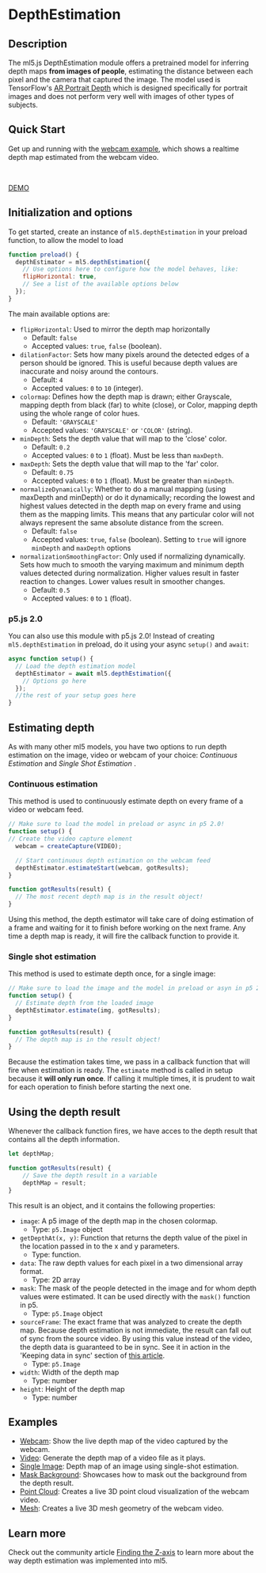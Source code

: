 # DepthEstimation
## Description

The ml5.js DepthEstimation module offers a pretrained model for inferring depth maps **from images of people**, estimating the distance between each pixel and the camera that captured the image. The model used is TensorFlow's [AR Portrait Depth](https://blog.tensorflow.org/2022/05/portrait-depth-api-turning-single-image.html) which is designed specifically for portrait images and does not perform very well with images of other types of subjects.

## Quick Start

Get up and running with the [webcam example](https://editor.p5js.org/nasif-co/sketches/Pep6DjEtD), which shows a realtime depth map estimated from the webcam video.

</br>

[DEMO](iframes/depthestimation ":include :type=iframe width=100% height=550px")

## Initialization and options
To get started, create an  instance of `ml5.depthEstimation` in your preload function, to allow the model to load
```js
function preload() {
  depthEstimator = ml5.depthEstimation({
    // Use options here to configure how the model behaves, like:
    flipHorizontal: true,
    // See a list of the available options below
  });
}
```

The main available options are:

- `flipHorizontal`: Used to mirror the depth map horizontally
  - Default: `false` 
  - Accepted values: `true`, `false` (boolean).
- `dilationFactor`: Sets how many pixels around the detected edges of a person should be ignored. This is useful because depth values are inaccurate and noisy around the contours.
  - Default: `4`
  - Accepted values: `0` to `10` (integer).
- `colormap`: Defines how the depth map is drawn; either Grayscale, mapping depth from black (far) to white (close), or Color, mapping depth using the whole range of color hues.
  - Default: `'GRAYSCALE'`
  - Accepted values: `'GRAYSCALE'` or `'COLOR'` (string).
- `minDepth`: Sets the depth value that will map to the 'close' color.
  - Default: `0.2`
  - Accepted values: `0` to `1` (float). Must be less than `maxDepth`.
- `maxDepth`: Sets the depth value that will map to the 'far' color.
  - Default: `0.75`
  - Accepted values: `0` to `1` (float). Must be greater than `minDepth`.
- `normalizeDynamically`: Whether to do a manual mapping (using maxDepth and minDepth) or do it dynamically; recording the lowest and highest values detected in the depth map on every frame and using them as the mapping limits. This means that any particular color will not always represent the same absolute distance from the screen.
  - Default: `false`
  - Accepted values: `true`, `false` (boolean). Setting to `true` will ignore `minDepth` and `maxDepth` options
- `normalizationSmoothingFactor`: Only used if normalizing dynamically. Sets how much to smooth the varying maximum and minimum depth values detected during normalization. Higher values result in faster reaction to changes. Lower values result in smoother changes.
  - Default: `0.5`
  - Accepted values: `0` to `1` (float).


### p5.js 2.0
You can also use this module with p5.js 2.0! Instead of creating `ml5.depthEstimation` in preload, do it using your async `setup()` and `await`:
```js
async function setup() {
  // Load the depth estimation model
  depthEstimator = await ml5.depthEstimation({
    // Options go here
  });
  //the rest of your setup goes here
}
```

## Estimating depth
As with many other ml5 models, you have two options to run depth estimation on the image, video or webcam of your choice: _Continuous Estimation_ and _Single Shot Estimation_ .

### Continuous estimation
This method is used to continuously estimate depth on every frame of a video or webcam feed.
```js
// Make sure to load the model in preload or async in p5 2.0!
function setup() {
// Create the video capture element
  webcam = createCapture(VIDEO);

  // Start continuous depth estimation on the webcam feed
  depthEstimator.estimateStart(webcam, gotResults);
}

function gotResults(result) {
  // The most recent depth map is in the result object!
}
```
Using this method, the depth estimator will take care of doing estimation of a frame and waiting for it to finish before working on the next frame. Any time a depth map is ready, it will fire the callback function to provide it.

### Single shot estimation
This method is used to estimate depth once, for a single image:
```js
// Make sure to load the image and the model in preload or asyn in p5 2.0!
function setup() {
  // Estimate depth from the loaded image
  depthEstimator.estimate(img, gotResults);
}

function gotResults(result) {
  // The depth map is in the result object!
}
```
Because the estimation takes time, we pass in a callback function that will fire when estimation is ready. The `estimate` method is called in setup because it **will only run once**. If calling it multiple times, it is prudent to wait for each operation to finish before starting the next one.

## Using the depth result
Whenever the callback function fires, we have acces to the depth result that contains all the depth information.
```js
let depthMap;

function gotResults(result) {
    // Save the depth result in a variable
    depthMap = result;
}
```
This result is an object, and it contains the following properties:
- `image`: A p5 image of the depth map in the chosen colormap.
  - Type: `p5.Image` object
- `getDepthAt(x, y)`: Function that returns the depth value of the pixel in the location passed in to the x and y parameters.
  - Type: function.
- `data`: The raw depth values for each pixel in a two dimensional array format.
  - Type: 2D array
- `mask`: The mask of the people detected in the image and for whom depth values were estimated. It can be used directly with the `mask()` function in p5.
  - Type: `p5.Image` object
- `sourceFrame`: The exact frame that was analyzed to create the depth map. Because depth estimation is not immediate, the result can fall out of sync from the source video. By using this value instead of the video, the depth data is guaranteed to be in sync. See it in action in the 'Keeping data in sync' section of [this article](https://ml5js.org/blog/bringing-depth-estimation/).
  - Type: `p5.Image`
- `width`: Width of the depth map
  - Type: number
- `height`: Height of the depth map
  - Type: number

## Examples
- [Webcam](https://editor.p5js.org/nasif-co/sketches/Pep6DjEtD): Show the live depth map of the video captured by the webcam.
- [Video](https://editor.p5js.org/nasif-co/sketches/vifmzXg6o): Generate the depth map of a video file as it plays.
- [Single Image](https://editor.p5js.org/nasif-co/sketches/_TcZofgrt): Depth map of an image using single-shot estimation.
- [Mask Background](https://editor.p5js.org/nasif-co/sketches/Z_1xMhUPl): Showcases how to mask out the background from the depth result.
- [Point Cloud](https://editor.p5js.org/nasif-co/sketches/VbT8hEoDz): Creates a live 3D point cloud visualization of the webcam video.
- [Mesh](https://editor.p5js.org/nasif-co/sketches/X-e1DEZr4): Creates a live 3D mesh geometry of the webcam video.

## Learn more
Check out the community article [Finding the Z-axis](https://ml5js.org/blog/bringing-depth-estimation/) to learn more about the way depth estimation was implemented into ml5.